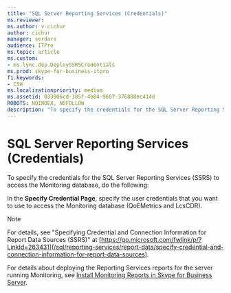 ```yaml
---
title: "SQL Server Reporting Services (Credentials)"
ms.reviewer: 
ms.author: v-cichur
author: cichur
manager: serdars
audience: ITPro
ms.topic: article
ms.custom:
- ms.lync.dep.DeploySSRSCredentials
ms.prod: skype-for-business-itpro
f1.keywords:
- CSH
ms.localizationpriority: medium
ms.assetid: 033906cd-385f-4b04-9607-376888ec414d
ROBOTS: NOINDEX, NOFOLLOW
description: "To specify the credentials for the SQL Server Reporting Services (SSRS) to access the Monitoring database, do the following:"
---
```


# SQL Server Reporting Services (Credentials)
 
To specify the credentials for the SQL Server Reporting Services (SSRS) to access the Monitoring database, do the following:
  
In the **Specify Credential Page**, specify the user credentials that you want to use to access the Monitoring database (QoEMetrics and LcsCDR). 
  
> [!NOTE]
> For details, see "Specifying Credential and Connection Information for Report Data Sources (SSRS)" at [https://go.microsoft.com/fwlink/p/?LinkId=263431](/sql/reporting-services/report-data/specify-credential-and-connection-information-for-report-data-sources). 
  
For details about deploying the Reporting Services reports for the server running Monitoring, see [Install Monitoring Reports in Skype for Business Server](../../../deploy/deploy-monitoring/install-monitoring-reports.md).
